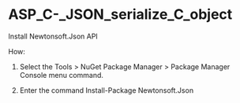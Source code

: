 # ASP_C-_JSON_serialize_C_object

Install Newtonsoft.Json API

How:
1. Select the Tools > NuGet Package Manager > Package Manager Console menu command.

2. Enter the command Install-Package Newtonsoft.Json
